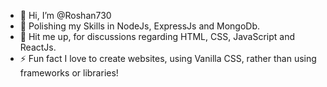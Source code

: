 - 👋 Hi, I’m @Roshan730
- 🌱 Polishing my Skills in NodeJs, ExpressJs and MongoDb.
- 💬 Hit me up, for discussions regarding HTML, CSS, JavaScript and ReactJs.
- ⚡ Fun fact I love to create websites, using Vanilla CSS, rather than using frameworks or libraries!

<!---
Roshan730/Roshan730 is a ✨ special ✨ repository because its `README.md` (this file) appears on your GitHub profile.
You can click the Preview link to take a look at your changes.
--->
